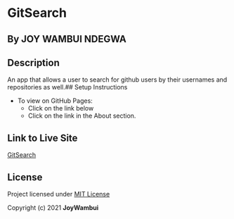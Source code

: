 # GitSearch
## By JOY WAMBUI NDEGWA
## Description
 An app that allows a user to search for github users by their usernames and repositories as well.## Setup Instructions
 + To view on GitHub Pages:
   * Click on the link below
   * Click on the link in the About section.
## Link to Live Site
 [ GitSearch](https://joywambui.github.io/githubSearch/)
## License
 Project licensed under [MIT License](https://github.com/JoyWambui/gitSearch/blob/master/LICENSE)

 Copyright (c) 2021 **JoyWambui**
